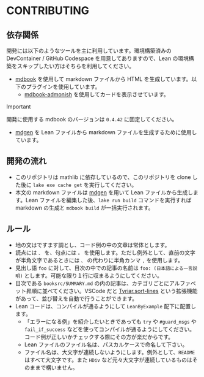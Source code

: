 # CONTRIBUTING

## 依存関係

開発には以下のようなツールを主に利用しています。環境構築済みの DevContainer / GitHub Codespace を用意してありますので、Lean の環境構築をスキップしたい方はそちらを利用してください。

* [mdbook](https://github.com/rust-lang/mdBook) を使用して markdown ファイルから HTML を生成しています。以下のプラグインを使用しています。
  * [mdbook-admonish](https://github.com/tommilligan/mdbook-admonish) を使用してカードを表示させています。

> [!IMPORTANT]
> 開発に使用する mdbook のバージョンは `0.4.42` に固定してください。

* [mdgen](https://github.com/Seasawher/mdgen) を Lean ファイルから markdown ファイルを生成するために使用しています。

## 開発の流れ

* このリポジトリは mathlib に依存しているので、このリポジトリを clone した後に `lake exe cache get` を実行してください。
* 本文の markdown ファイルは [mdgen](https://github.com/Seasawher/mdgen) を用いて Lean ファイルから生成します。Lean ファイルを編集した後、`lake run build` コマンドを実行すれば markdown の生成と `mdbook build` が一括実行されます。

## ルール

* 地の文はですます調とし、コード例の中の文章は常体とします。
* 読点には `、` を、句点には `。` を使用します。ただし例外として、直前の文字が半角文字であるときには `、` の代わりに半角カンマ `,` を使用します。
* 見出し語 `foo` に対して、目次の中での記事の名前は `foo: (日本語による一言説明)` とします。可能な限り１行に収まるようにしてください。
* 目次である `booksrc/SUMMARY.md` の内の記事は、カテゴリごとにアルファベット昇順に並べてください。VSCode だと [Tyriar.sort-lines](https://marketplace.visualstudio.com/items?itemName=Tyriar.sort-lines) という拡張機能があって、並び替えを自動で行うことができます。
* Lean コードは、コンパイルが通るようにして `LeanByExample` 配下に配置します。
  * 「エラーになる例」を紹介したいときであっても `try` や `#guard_msgs` や `fail_if_success` などを使ってコンパイルが通るようにしてください。コード例が正しいかチェックする際にその方が楽だからです。
  * Lean ファイルのファイル名は、パスカルケースで命名して下さい。
  * ファイル名は、大文字が連続しないようにします。例外として、`README` はすべて大文字です。また `HDiv` など元々大文字が連続しているものはそのままで構いません。
